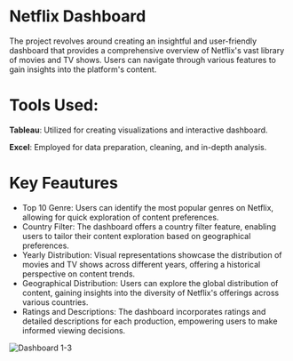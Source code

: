 # Netflix Dashboard
The project revolves around creating an insightful and user-friendly dashboard that provides a comprehensive overview of Netflix's vast library of movies and TV shows. Users can navigate through various features to gain insights into the platform's content.

# Tools Used:
**Tableau**: Utilized for creating visualizations and interactive dashboard.

**Excel**: Employed for data preparation, cleaning, and in-depth analysis. 

# Key Feautures

* Top 10 Genre: Users can identify the most popular genres on Netflix, allowing for quick exploration of content preferences.
* Country Filter: The dashboard offers a country filter feature, enabling users to tailor their content exploration based on geographical preferences.
* Yearly Distribution: Visual representations showcase the distribution of movies and TV shows across different years, offering a historical perspective on content trends.
* Geographical Distribution: Users can explore the global distribution of content, gaining insights into the diversity of Netflix's offerings across various countries.
* Ratings and Descriptions: The dashboard incorporates ratings and detailed descriptions for each production, empowering users to make informed viewing decisions.

![Dashboard 1-3](https://github.com/eparaschou/NetflixDashboard/assets/148002149/1751f035-55cd-4001-bf96-3a19b0591af0)

